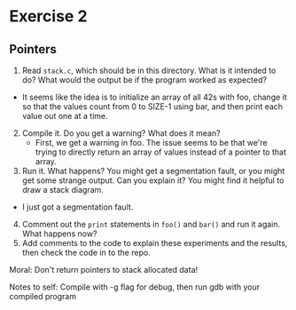 # Exercise 2
## Pointers


1.  Read `stack.c`, which should be in this directory.  What is it
  intended to do?  What would the output be if the program worked as
  expected?
  - It seems like the idea is to initialize an array of all 42s with foo, change it so that the values count from 0 to SIZE-1 using bar, and then print each value out one at a time.
2.  Compile it.  Do you get a warning?  What does it mean?
    - First, we get a warning in foo. The issue seems to be that we're trying to directly return an array of values instead of a pointer to that array.
3.  Run it.  What happens?  You might get a segmentation fault, or you might get
  some strange output.  Can you explain it?  You might find it
  helpful to draw a stack diagram.
  - I just got a segmentation fault.
4.  Comment out the `print` statements in `foo()` and `bar()` and run
  it again.  What happens now?
5.  Add comments to the code to explain these experiments and the results,
  then check the code in to the repo.

Moral: Don't return pointers to stack allocated data!



Notes to self: Compile with -g flag for debug, then run gdb with your compiled program